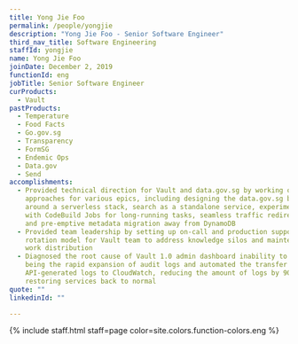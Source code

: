 ```yaml
---
title: Yong Jie Foo
permalink: /people/yongjie
description: "Yong Jie Foo - Senior Software Engineer"
third_nav_title: Software Engineering
staffId: yongjie
name: Yong Jie Foo
joinDate: December 2, 2019
functionId: eng
jobTitle: Senior Software Engineer
curProducts:
  - Vault
pastProducts:
  - Temperature
  - Food Facts
  - Go.gov.sg
  - Transparency
  - FormSG
  - Endemic Ops
  - Data.gov
  - Send
accomplishments:
  - Provided technical direction for Vault and data.gov.sg by working on
    approaches for various epics, including designing the data.gov.sg backend
    around a serverless stack, search as a standalone service, experimentation
    with CodeBuild Jobs for long-running tasks, seamless traffic redirection,
    and pre-emptive metadata migration away from DynamoDB
  - Provided team leadership by setting up on-call and production support
    rotation model for Vault team to address knowledge silos and maintenance
    work distribution
  - Diagnosed the root cause of Vault 1.0 admin dashboard inability to load
    being the rapid expansion of audit logs and automated the transfer of
    API-generated logs to CloudWatch, reducing the amount of logs by 90% and
    restoring services back to normal
quote: ""
linkedinId: ""

---
```


{% include staff.html staff=page color=site.colors.function-colors.eng %}
